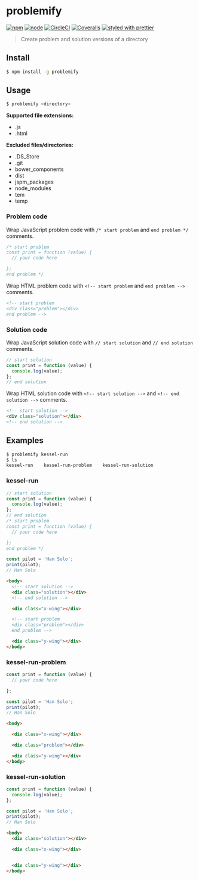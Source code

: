 # problemify

[![npm](https://img.shields.io/npm/v/problemify.svg?style=flat-square)]()
[![node](https://img.shields.io/node/v/problemify.svg?style=flat-square)]()
[![CircleCI](https://img.shields.io/circleci/project/github/bcmarinacci/problemify.svg?style=flat-square)]()
[![Coveralls](https://img.shields.io/coveralls/bcmarinacci/problemify.svg?style=flat-square)]()
[![styled with prettier](https://img.shields.io/badge/styled_with-prettier-ff69b4.svg?style=flat-square)](https://github.com/prettier/prettier)

> Create problem and solution versions of a directory

## Install

```bash
$ npm install -g problemify
```

## Usage

```bash
$ problemify <directory>
```

__Supported file extensions:__

- .js
- .html

__Excluded files/directories:__

- .DS_Store
- .git
- bower_components
- dist
- jspm_packages
- node_modules
- tem
- temp

### Problem code

Wrap JavaScript problem code with `/* start problem` and `end problem */` comments.

```javascript
/* start problem
const print = function (value) {
  // your code here

};
end problem */
```

Wrap HTML problem code with `<!-- start problem` and `end problem -->` comments.

```html
<!-- start problem
<div class="problem"></div>
end problem -->
```

### Solution code

Wrap JavaScript solution code with `// start solution` and `// end solution` comments.

```javascript
// start solution
const print = function (value) {
  console.log(value);
};
// end solution
```

Wrap HTML solution code with `<!-- start solution -->` and `<!-- end solution -->` comments.

```html
<!-- start solution -->
<div class="solution"></div>
<!-- end solution -->
```

## Examples

```bash
$ problemify kessel-run
$ ls
kessel-run    kessel-run-problem    kessel-run-solution
```

### kessel-run

```javascript
// start solution
const print = function (value) {
  console.log(value);
};
// end solution
/* start problem
const print = function (value) {
  // your code here

};
end problem */

const pilot = 'Han Solo';
print(pilot);
// Han Solo
```

```html
<body>
  <!-- start solution -->
  <div class="solution"></div>
  <!-- end solution -->

  <div class="x-wing"></div>

  <!-- start problem
  <div class="problem"></div>
  end problem -->

  <div class="y-wing"></div>
</body>
```

### kessel-run-problem

```javascript
const print = function (value) {
  // your code here

};

const pilot = 'Han Solo';
print(pilot);
// Han Solo
```

```html
<body>

  <div class="x-wing"></div>

  <div class="problem"></div>

  <div class="y-wing"></div>
</body>
```

### kessel-run-solution

```javascript
const print = function (value) {
  console.log(value);
};

const pilot = 'Han Solo';
print(pilot);
// Han Solo
```

```html
<body>
  <div class="solution"></div>

  <div class="x-wing"></div>


  <div class="y-wing"></div>
</body>
```
